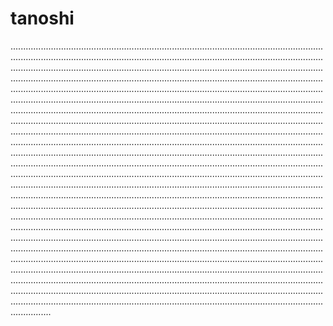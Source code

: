 # tanoshi

............................................................................................................................................................................................................................................................................................................................................................................................................................................................................................................................................................................................................................................................................................................................................................................................................................................................................................................................................................................................................................................................................................................................................................................................................................................................................................................................................................................................................................................................................................................................................................................................................................................................................................................................................................................................................................................................................................................................................................................................................................................................................................................................................................................................................................................................................................................................................................................................................................................................................................................................................................................................................................................................................................................................................................................................................................................................................................................................................................................................................................................................................................................................................................................................................................................